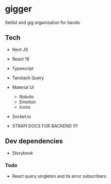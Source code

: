 # gigger
Setlist and gig organization for bands

## Tech
- Next JS 
- React 19
- Typescript
- Tanstack Query 
- Material UI
    - Roboto
    - Emotion
    - Icons
- Socket.io

- STRAPI DOCS FOR BACKEND !!!!

## Dev dependencies
- Storybook


### Todo

- React query singleton and its error subscribers